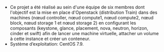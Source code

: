 - Ce projet a été réalisé au sein d'une équipe de six membres dont l'objectif est la mise en place d'Openstack (distribution Train) dans des machines (nœud controller, nœud compute1, nœud compute2, nœud block, nœud storage 1 et nœud storage 2) en configurant les composants (keystone, glance, placement, nova, neutron, horizon, cinder et swift) afin de lancer une machine virtuelle, attacher un volume à cette instance et créer un conteneur.
- Système d’exploitation: CentOS 7.9.
